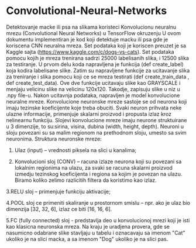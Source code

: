# Convolutional-Neural-Networks
Detektovanje macke ili psa na slikama koristeci Konvolucionu neuralnu mrezu (Convolutional Neural Networks) u TensorFlow okruzenju
U ovom dokumentu implementiran je kod koji detektuje macku ili psa gde je koriscena CNN neuralna mreza. Set podataka koji je koriscen preuzet je sa Kaggle sajta (https://www.kaggle.com/c/dogs-vs-cats). Set podataka pomocu kojih je mreza trenirana sadrzi 25000 labelisanih slika, i 12500 slika za testiranje. 
U prvom delu koda napravljena je funkcija (def create_label) koja kodira labelisane slike. Zatim su napravljene funkcije za ucitavanje slika za treniranje i slika pomocu koji ce se mreza testirati (def create_train_data , def create_test_data). Ove dve funkcije ucitavaju slike kao GRAYSCALE i menjaju velicinu slike na velicinu 120x120. Takodje, zapisuju slike u niz u .npy file-u.
Nakon ucitavnja podataka, napravljen je model konvolucione neuralne mreze. Konvolucione neuronske mreze sastoje se od neurona koji imaju tezinske koeficijente koje treba obuciti. Svaki neuron prihvata neke ulazne informacije, primenjuje skalarni proizvod i propusta izlaz
kroz nelinearnu funkciju. Slojevi konvolucione mreze imaju neurone struktuirane u 3 dimenzije, to su:sirina, visina, dubina (width, height, depth). Neuroni u sloju povezani su sa malim regionom na prethodnom sloju, umesto sa svim neuronima. Struktura neuronske mreze:

1. Ulaz (input) – vrednosti piksela na slici u kanalima;

2. Konvolucioni sloj (CONV) – racuna izlaze neurona koji su povezani sa lokalnim regionima na ulazu, za svaki se racuna skalarni proizvod izmedju tezinskog koeficijenta i regiona sa kojim je povezan na ulazu. Biramo koliko zelimo razlicitih filtera da koristimo kao izlaz.

3.RELU sloj – primenjuje funkciju aktivacije;

4.POOL sloj ce primeniti skaliranje u prostornom smislu – npr. ako je ulaz bio dimenzija [32, 32, 6], izlaz ce biti [16, 16, 6].

5.FC (fully connected) sloj - predstavlja deo u konvolucionoj mrezi koji je isti kao klasicna neuronska mreza.
Na kraju je uradjena provera, gde se nasumicno odabrane slike stavljaju u tabelu i oznacavaju sa imenom "Cat" ukoliko je na slici macka, a sa imenom "Dog" ukoliko je na slici pas.
